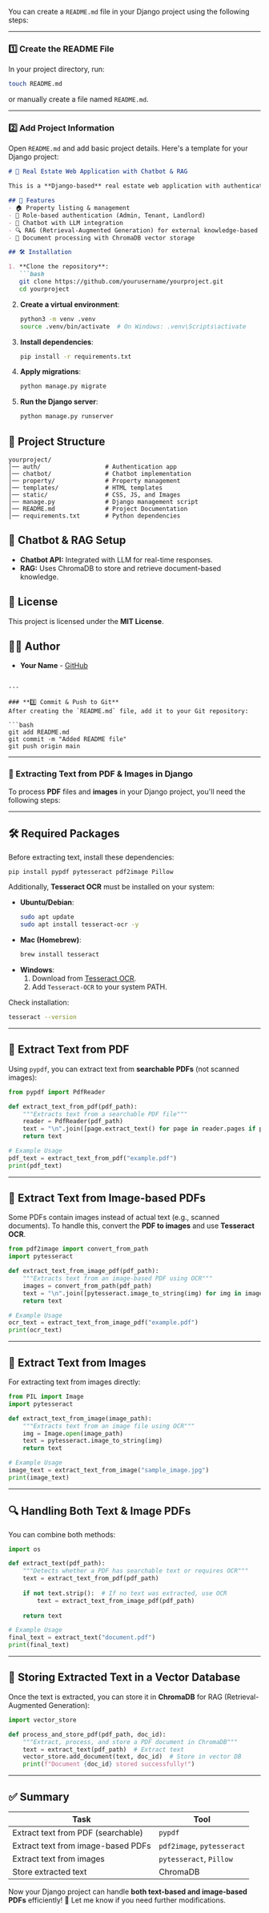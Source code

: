 You can create a `README.md` file in your Django project using the following steps:

---

### **1️⃣ Create the README File**
In your project directory, run:

```bash
touch README.md
```
or manually create a file named `README.md`.

---

### **2️⃣ Add Project Information**
Open `README.md` and add basic project details. Here's a template for your Django project:

```md
# 🏡 Real Estate Web Application with Chatbot & RAG

This is a **Django-based** real estate web application with authentication, chatbot integration, and RAG-based external data retrieval.

## 🚀 Features
- 🏠 Property listing & management
- 👥 Role-based authentication (Admin, Tenant, Landlord)
- 🤖 Chatbot with LLM integration
- 🔍 RAG (Retrieval-Augmented Generation) for external knowledge-based queries
- 📄 Document processing with ChromaDB vector storage

## 🛠️ Installation

1. **Clone the repository**:
   ```bash
   git clone https://github.com/yourusername/yourproject.git
   cd yourproject
   ```

2. **Create a virtual environment**:
   ```bash
   python3 -m venv .venv
   source .venv/bin/activate  # On Windows: .venv\Scripts\activate
   ```

3. **Install dependencies**:
   ```bash
   pip install -r requirements.txt
   ```

4. **Apply migrations**:
   ```bash
   python manage.py migrate
   ```

5. **Run the Django server**:
   ```bash
   python manage.py runserver
   ```

## 📂 Project Structure
```
yourproject/
│── auth/                  # Authentication app
│── chatbot/               # Chatbot implementation
│── property/              # Property management
│── templates/             # HTML templates
│── static/                # CSS, JS, and Images
│── manage.py              # Django management script
│── README.md              # Project Documentation
│── requirements.txt       # Python dependencies
```

## 🤖 Chatbot & RAG Setup
- **Chatbot API:** Integrated with LLM for real-time responses.
- **RAG:** Uses ChromaDB to store and retrieve document-based knowledge.

## 📜 License
This project is licensed under the **MIT License**.

## 👨‍💻 Author
- **Your Name** - [GitHub](https://github.com/yourusername)
```

---

### **3️⃣ Commit & Push to Git**
After creating the `README.md` file, add it to your Git repository:

```bash
git add README.md
git commit -m "Added README file"
git push origin main
```

---

### **📄 Extracting Text from PDF & Images in Django**
To process **PDF** files and **images** in your Django project, you'll need the following steps:

---

## **🛠️ Required Packages**
Before extracting text, install these dependencies:

```bash
pip install pypdf pytesseract pdf2image Pillow
```

Additionally, **Tesseract OCR** must be installed on your system:

- **Ubuntu/Debian**:
  ```bash
  sudo apt update
  sudo apt install tesseract-ocr -y
  ```
- **Mac (Homebrew)**:
  ```bash
  brew install tesseract
  ```
- **Windows**:
  1. Download from [Tesseract OCR](https://github.com/UB-Mannheim/tesseract/wiki).
  2. Add `Tesseract-OCR` to your system PATH.

Check installation:

```bash
tesseract --version
```

---

## **📌 Extract Text from PDF**
Using `pypdf`, you can extract text from **searchable PDFs** (not scanned images):

```python
from pypdf import PdfReader

def extract_text_from_pdf(pdf_path):
    """Extracts text from a searchable PDF file"""
    reader = PdfReader(pdf_path)
    text = "\n".join([page.extract_text() for page in reader.pages if page.extract_text()])
    return text

# Example Usage
pdf_text = extract_text_from_pdf("example.pdf")
print(pdf_text)
```

---

## **📌 Extract Text from Image-based PDFs**
Some PDFs contain images instead of actual text (e.g., scanned documents). To handle this, convert the **PDF to images** and use **Tesseract OCR**.

```python
from pdf2image import convert_from_path
import pytesseract

def extract_text_from_image_pdf(pdf_path):
    """Extracts text from an image-based PDF using OCR"""
    images = convert_from_path(pdf_path)
    text = "\n".join([pytesseract.image_to_string(img) for img in images])
    return text

# Example Usage
ocr_text = extract_text_from_image_pdf("example.pdf")
print(ocr_text)
```

---

## **📌 Extract Text from Images**
For extracting text from images directly:

```python
from PIL import Image
import pytesseract

def extract_text_from_image(image_path):
    """Extracts text from an image file using OCR"""
    img = Image.open(image_path)
    text = pytesseract.image_to_string(img)
    return text

# Example Usage
image_text = extract_text_from_image("sample_image.jpg")
print(image_text)
```

---

## **🔍 Handling Both Text & Image PDFs**
You can combine both methods:

```python
import os

def extract_text(pdf_path):
    """Detects whether a PDF has searchable text or requires OCR"""
    text = extract_text_from_pdf(pdf_path)
    
    if not text.strip():  # If no text was extracted, use OCR
        text = extract_text_from_image_pdf(pdf_path)
    
    return text

# Example Usage
final_text = extract_text("document.pdf")
print(final_text)
```

---

## **📌 Storing Extracted Text in a Vector Database**
Once the text is extracted, you can store it in **ChromaDB** for RAG (Retrieval-Augmented Generation):

```python
import vector_store

def process_and_store_pdf(pdf_path, doc_id):
    """Extract, process, and store a PDF document in ChromaDB"""
    text = extract_text(pdf_path)  # Extract text
    vector_store.add_document(text, doc_id)  # Store in vector DB
    print(f"Document {doc_id} stored successfully!")
```

---

## **✅ Summary**
| Task | Tool |
|------|------|
| Extract text from PDF (searchable) | `pypdf` |
| Extract text from image-based PDFs | `pdf2image`, `pytesseract` |
| Extract text from images | `pytesseract`, `Pillow` |
| Store extracted text | ChromaDB |

Now your Django project can handle **both text-based and image-based PDFs** efficiently! 🚀 Let me know if you need further modifications.